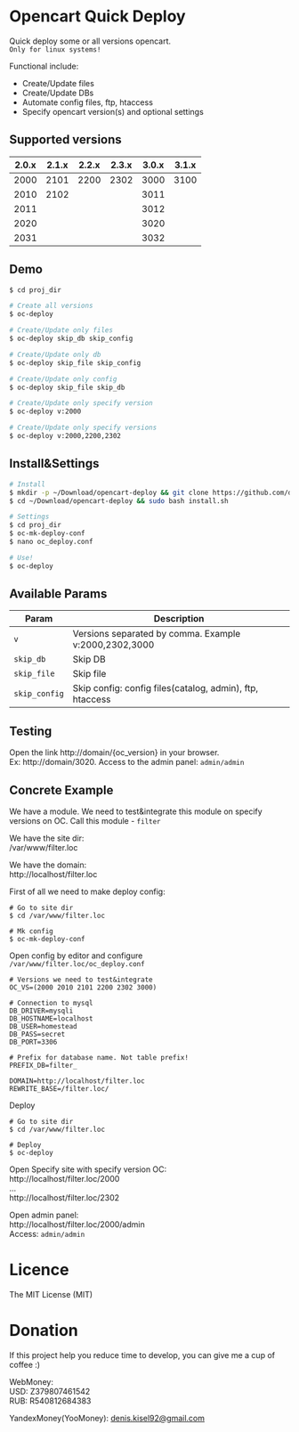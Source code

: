 # Opencart Quick Deploy
Quick deploy some or all versions opencart.  
`Only for linux systems!`

Functional include:
* Create/Update files
* Create/Update DBs
* Automate config files, ftp, htaccess
* Specify opencart version(s) and optional settings

## Supported versions
|  2.0.x  |  2.1.x  | 2.2.x  | 2.3.x  | 3.0.x | 3.1.x |
|----------|----------|----------|----------|----------|----------|
| 2000 | 2101 | 2200| 2302 | 3000 | 3100
| 2010 |2102 | | | 3011 |
| 2011 | | | | 3012 |
| 2020 | | | | 3020 |
| 2031 | | | | 3032 |

## Demo
```bash
$ cd proj_dir

# Create all versions
$ oc-deploy

# Create/Update only files
$ oc-deploy skip_db skip_config

# Create/Update only db
$ oc-deploy skip_file skip_config

# Create/Update only config
$ oc-deploy skip_file skip_db

# Create/Update only specify version
$ oc-deploy v:2000

# Create/Update only specify versions
$ oc-deploy v:2000,2200,2302
```

## Install&Settings
``` bash
# Install
$ mkdir -p ~/Download/opencart-deploy && git clone https://github.com/denis-kisel/opencart-deploy ~/Download/opencart-deploy
$ cd ~/Download/opencart-deploy && sudo bash install.sh

# Settings
$ cd proj_dir
$ oc-mk-deploy-conf
$ nano oc_deploy.conf

# Use!
$ oc-deploy
```

## Available Params
|  Param  |  Description |
|----------|----------|
| `v` | Versions separated by comma. Example v:2000,2302,3000 |
| `skip_db` | Skip DB |
| `skip_file` | Skip file |
| `skip_config` | Skip config: config files(catalog, admin), ftp, htaccess |

## Testing
Open the link http://domain/{oc_version} in your browser.  
Ex: http://domain/3020.
Access to the admin panel: `admin/admin`

## Concrete Example
We have a module. We need to test&integrate this module on specify versions on OC. Call this module - `filter`  

We have the site dir:  
/var/www/filter.loc

We have the domain:  
http://localhost/filter.loc  

First of all we need to make deploy config:
```
# Go to site dir
$ cd /var/www/filter.loc

# Mk config
$ oc-mk-deploy-conf
```

Open config by editor and configure  
`/var/www/filter.loc/oc_deploy.conf`

```
# Versions we need to test&integrate
OC_VS=(2000 2010 2101 2200 2302 3000)

# Connection to mysql
DB_DRIVER=mysqli
DB_HOSTNAME=localhost
DB_USER=homestead
DB_PASS=secret
DB_PORT=3306

# Prefix for database name. Not table prefix!
PREFIX_DB=filter_

DOMAIN=http://localhost/filter.loc  
REWRITE_BASE=/filter.loc/
```

Deploy
```
# Go to site dir
$ cd /var/www/filter.loc

# Deploy
$ oc-deploy
```

Open Specify site with specify version OC:  
http://localhost/filter.loc/2000  
...  
http://localhost/filter.loc/2302

Open admin panel:  
http://localhost/filter.loc/2000/admin  
Access: `admin/admin`

# Licence
The MIT License (MIT)

# Donation
If this project help you reduce time to develop, you can give me a cup of coffee :)

WebMoney:  
USD: Z379807461542  
RUB: R540812684383   

YandexMoney(YooMoney): denis.kisel92@gmail.com

